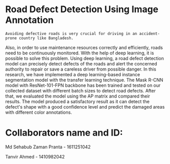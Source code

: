 # Road Defect Detection Using Image Annotation
	Avoiding defective roads is very crucial for driving in an accident-prone country like Bangladesh. 
Also, in order to use maintenance resources correctly and efficiently, roads need to be continuously monitored.
With the help of deep learning, it is possible to solve this problem. Using deep learning, a road defect detection
model can precisely detect defects of the roads and alert the concerned authority to repair or save a careless driver
from possible danger.
	In this research, we have implemented a deep learning-based instance segmentation model with the transfer learning technique.
The Mask R-CNN model with ResNet-101-FPN backbone has been trained and tested on our collected dataset with different batch sizes to
detect road defects. After that, we evaluated the model using the AP matrix and compared their results. The model produced a satisfactory
result as it can detect the defect's shape with a good confidence level and predict the damaged areas with different color annotations.

# Collaborators name and ID:
Md Sehabub Zaman Pranta - 1611251042

Tanvir Ahmed - 1410982042



